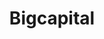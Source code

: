 ---
draft: false
title: Bigcapital
content:
  id: bigcapital
  name: Bigcapital
  website: https://bigcapital.ly/
  short_description: Bigcapital is financial accounting with intelligent reporting for faster decision-making, an open-source alternative to Quickbooks, Xero, etc.
---